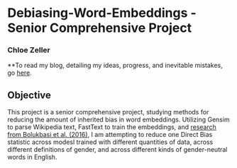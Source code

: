 # Debiasing-Word-Embeddings - Senior Comprehensive Project
### Chloe Zeller

**To read my blog, detailing my ideas, progress, and inevitable mistakes, go [here](https://medium.com/fixing-sexist-ai).

## Objective
This project is a senior comprehensive project, studying methods for reducing the amount of inherited bias in word embeddings. Utilizing Gensim to parse Wikipedia text, FastText to train the embeddings, and [research from Bolukbasi et al. (2016)](https://arxiv.org/abs/1607.06520), I am attempting to reduce one Direct Bias statistic across modesl trained with different quantities of data, across different definitions of gender, and across different kinds of gender-neutral words in English. 


